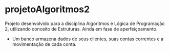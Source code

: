 # projetoAlgoritmos2
Projeto desenvolvido para a disciplina Algoritmos e Lógica de Programação 2, utilizando conceito de Estruturas. 
Ainda em fase de aperfeiçoamento. 
- Um banco armazena dados de seus clientes, suas contas correntes e a movimentação de cada conta.
